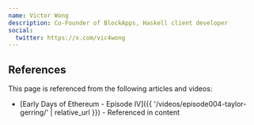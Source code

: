 ```yaml
---
name: Victor Wong
description: Co-Founder of BlockApps, Haskell client developer
social:
  twitter: https://x.com/vic4wong
---
```



## References

This page is referenced from the following articles and videos:

- [Early Days of Ethereum - Episode IV]({{ '/videos/episode004-taylor-gerring/' | relative_url }}) - Referenced in content